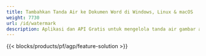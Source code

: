 ```yaml
---
title: Tambahkan Tanda Air ke Dokumen Word di Windows, Linux & macOS 
weight: 7730
url: /id/watermark
description: Aplikasi dan API Gratis untuk mengelola tanda air gambar atau teks pada file DOC, DOCX & ODT
---
```


{{< blocks/products/pf/agp/feature-solution >}} 

